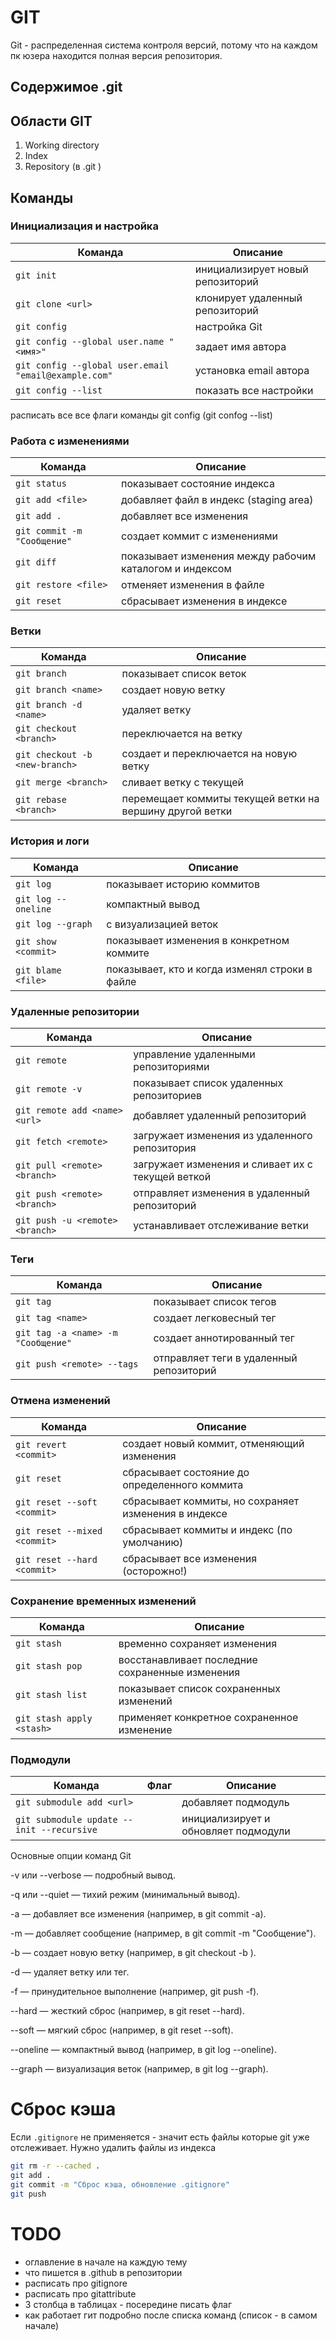 # GIT

Git - распределенная система контроля версий, потому что на каждом пк юзера находится полная версия репозитория.

## Содержимое .git 

## Области GIT

1. Working directory
2. Index
3. Repository (в .git )

## Команды

### Инициализация и настройка

| Команда                                              | Описание                         |
|------------------------------------------------------|----------------------------------|
| `git init`                                           | инициализирует новый репозиторий |
| `git clone <url>`                                    | клонирует удаленный репозиторий  |
| `git config`                                         | настройка Git                    |
| `git config --global user.name "<имя>"`              | задает имя автора                |
| `git config --global user.email "email@example.com"` | установка email автора           |
| `git config --list`                                  | показать все настройки           |

расписать все все флаги команды git config (git confog --list)

### Работа с изменениями

| Команда                     | Описание                                                |
|-----------------------------|---------------------------------------------------------|
| `git status`                | показывает состояние индекса                            |
| `git add <file>`            | добавляет файл в индекс (staging area)                  |
| `git add .`                 | добавляет все изменения                                 |
| `git commit -m "Сообщение"` | создает коммит с изменениями                            |
| `git diff`                  | показывает изменения между рабочим каталогом и индексом |
| `git restore <file>`        | отменяет изменения в файле                              |
| `git reset`                 | сбрасывает изменения в индексе                          |

### Ветки

| Команда                        | Описание                                                 |
|--------------------------------|----------------------------------------------------------|
| `git branch`                   | показывает список веток                                  |
| `git branch <name>`            | создает новую ветку                                      |
| `git branch -d <name>`         | удаляет ветку                                            |
| `git checkout <branch>`        | переключается на ветку                                   |
| `git checkout -b <new-branch>` | создает и переключается на новую ветку                   |
| `git merge <branch>`           | сливает ветку с текущей                                  |
| `git rebase <branch>`          | перемещает коммиты текущей ветки на вершину другой ветки |

### История и логи

| Команда             | Описание                                       |
|---------------------|------------------------------------------------|
| `git log`           | показывает историю коммитов                    |
| `git log --oneline` | компактный вывод                               |
| `git log --graph`   | с визуализацией веток                          |
| `git show <commit>` | показывает изменения в конкретном коммите      |
| `git blame <file>`  | показывает, кто и когда изменял строки в файле |

### Удаленные репозитории

| Команда                         | Описание                                          |
|---------------------------------|---------------------------------------------------|
| `git remote`                    | управление удаленными репозиториями               |
| `git remote -v`                 | показывает список удаленных репозиториев          |
| `git remote add <name> <url>`   | добавляет удаленный репозиторий                   |
| `git fetch <remote>`            | загружает изменения из удаленного репозитория     |
| `git pull <remote> <branch>`    | загружает изменения и сливает их с текущей веткой |
| `git push <remote> <branch>`    | отправляет изменения в удаленный репозиторий      |
| `git push -u <remote> <branch>` | устанавливает отслеживание ветки                  |

### Теги

| Команда                            | Описание                                |
|------------------------------------|-----------------------------------------|
| `git tag`                          | показывает список тегов                 |
| `git tag <name>`                   | создает легковесный тег                 |
| `git tag -a <name> -m "Сообщение"` | создает аннотированный тег              |
| `git push <remote> --tags`         | отправляет теги в удаленный репозиторий |

### Отмена изменений

| Команда                      | Описание                                             |
|------------------------------|------------------------------------------------------|
| `git revert <commit>`        | создает новый коммит, отменяющий изменения           |
| `git reset`                  | сбрасывает состояние до определенного коммита        |
| `git reset --soft <commit>`  | сбрасывает коммиты, но сохраняет изменения в индексе |
| `git reset --mixed <commit>` | сбрасывает коммиты и индекс (по умолчанию)           |
| `git reset --hard <commit>`  | сбрасывает все изменения (осторожно!)                |

### Сохранение временных изменений

| Команда                   | Описание                                        |
|---------------------------|-------------------------------------------------|
| `git stash`               | временно сохраняет изменения                    |
| `git stash pop`           | восстанавливает последние сохраненные изменения |
| `git stash list`          | показывает список сохраненных изменений         |
| `git stash apply <stash>` | применяет конкретное сохраненное изменение      |

### Подмодули

| Команда                                   | Флаг | Описание                             |
|-------------------------------------------|------|--------------------------------------|
| `git submodule add <url>`                 |      | добавляет подмодуль                  |
| `git submodule update --init --recursive` |      | инициализирует и обновляет подмодули |

Основные опции команд Git

-v или --verbose — подробный вывод.

-q или --quiet — тихий режим (минимальный вывод).

-a — добавляет все изменения (например, в git commit -a).

-m — добавляет сообщение (например, в git commit -m "Сообщение").

-b — создает новую ветку (например, в git checkout -b <branch>).

-d — удаляет ветку или тег.

-f — принудительное выполнение (например, git push -f).

--hard — жесткий сброс (например, в git reset --hard).

--soft — мягкий сброс (например, в git reset --soft).

--oneline — компактный вывод (например, в git log --oneline).

--graph — визуализация веток (например, в git log --graph).

# Сброс кэша

Если `.gitignore` не применяется - значит есть файлы которые git уже отслеживает.
Нужно удалить файлы из индекса

```bash
git rm -r --cached .
git add .
git commit -m "Сброс кэша, обновление .gitignore"
git push
```

# TODO

- оглавление в начале на каждую тему
- что пишется в .github в репозитории
- расписать про gitignore
- расписать про gitattribute
- 3 столбца в таблицах - посередине писать флаг
- как работает гит подробно после списка команд (список - в самом начале)







